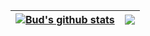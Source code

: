 | <a href="https://github.com/anuraghazra/github-readme-stats"><img align="center" src="https://github-readme-stats.vercel.app/api?username=bud-primordium&show_icons=true&include_all_commits=true&theme=buefy&hide_border=true&width=450" alt="Bud's github stats" /></a> | <a href="https://github.com/anuraghazra/github-readme-stats"><img align="center" src="https://github-readme-stats.vercel.app/api/top-langs/?username=bud-primordium&layout=compact&theme=buefy&hide_border=true&width=450&hide=Jupyter%20Notebook,html,javascript,css" /></a> |
| ------------- | ------------- |
